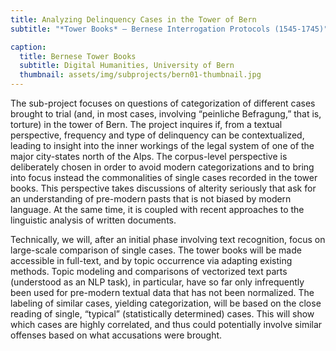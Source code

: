 ```yaml
---
title: Analyzing Delinquency Cases in the Tower of Bern
subtitle: "*Tower Books* – Bernese Interrogation Protocols (1545-1745)"

caption:
  title: Bernese Tower Books
  subtitle: Digital Humanities, University of Bern
  thumbnail: assets/img/subprojects/bern01-thumbnail.jpg
---
```

The sub-project focuses on questions of categorization of different cases brought to trial (and, in most cases, involving “peinliche Befragung,” that is, torture) in the tower of Bern. The project inquires if, from a textual perspective, frequency and type of delinquency can be contextualized, leading to insight into the inner workings of the legal system of one of the major city-states north of the Alps. The corpus-level perspective is deliberately chosen in order to avoid modern categorizations and to bring into focus instead the commonalities of single cases recorded in the tower books. This perspective takes discussions of alterity seriously that ask for an understanding of pre-modern pasts that is not biased by modern language. At the same time, it is coupled with recent approaches to the linguistic analysis of written documents.


Technically, we will, after an initial phase involving text recognition, focus on large-scale comparison of single cases. The tower books will be made accessible in full-text, and by topic occurrence via adapting existing methods. Topic modeling and comparisons of vectorized text parts (understood as an NLP task), in particular, have so far only infrequently been used for pre-modern textual data that has not been normalized. The labeling of similar cases, yielding categorization, will be based on the close reading of single, “typical” (statistically determined) cases. This will show which cases are highly correlated, and thus could potentially involve similar offenses based on what accusations were brought.
